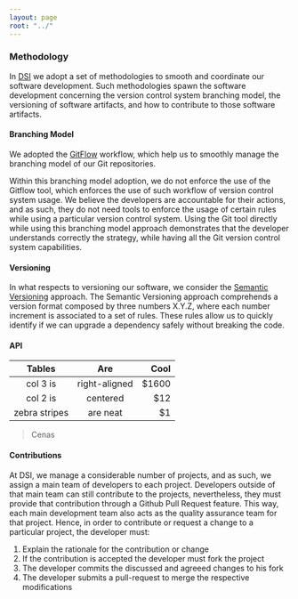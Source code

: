 ```yaml
---
layout: page
root: "../"
---
```


### Methodology

In [DSI][DSI] we adopt a set of methodologies to smooth and coordinate our software development.
Such methodologies spawn the software development concerning the version control system branching model,
the versioning of software artifacts, and how to contribute to those software artifacts.

#### Branching Model

We adopted the [GitFlow][GitFlow] workflow, which help us to smoothly manage
the branching model of our Git repositories.


Within this branching model adoption, we do not enforce the use
of the Gitflow tool, which enforces the use of such workflow of version control system usage. We believe the
developers are accountable for their actions, and as such, they do not need tools to enforce the usage of certain
rules while using a particular version control system. Using the Git tool directly while using this branching model
approach demonstrates that the developer understands correctly the strategy, while having all the Git version control
system capabilities.

#### Versioning

In what respects to versioning our software, we consider the [Semantic Versioning][Semantic Versioning] approach.
The Semantic Versioning approach comprehends a version format composed by three numbers X.Y.Z, where each number
increment is associated to a set of rules. These rules allow us to quickly identify if we can upgrade a dependency
safely without breaking the code.

#### API

| Tables        | Are           | Cool  |
|:-------------:|:-------------:| -----:|
| col 3 is      | right-aligned | $1600 |
| col 2 is      | centered      |   $12 |
| zebra stripes | are neat      |    $1 |

> Cenas

#### Contributions

At DSI, we manage a considerable number of projects, and as such, we assign a main team of developers to each project.
Developers outside of that main team can still contribute to the projects, nevertheless, they must provide that contribution
through a Github Pull Request feature. This way, each main development team also acts as the quality assurance team for that
project. Hence, in order to contribute or request a change to a particular project, the developer must:

1. Explain the rationale for the contribution or change
2. If the contribution is accepted the developer must fork the project
3. The developer commits the discussed and agreeed changes to his fork
4. The developer submits a pull-request to merge the respective modifications

[Técnico Lisboa]: http://www.ist.utl.pt/
[DSI]: http://dsi.ist.utl.pt/
[GitFlow]: http://nvie.com/posts/a-successful-git-branching-model/
[Semantic Versioning]: http://semver.org/
